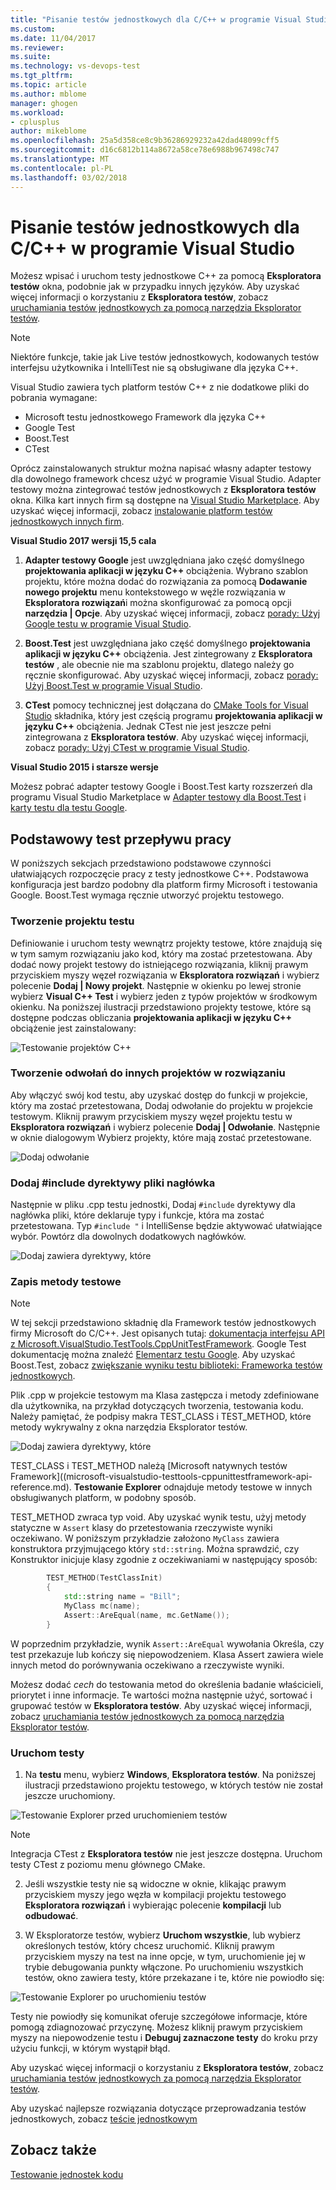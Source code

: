 ```yaml
---
title: "Pisanie testów jednostkowych dla C/C++ w programie Visual Studio | Dokumentacja firmy Microsoft"
ms.custom: 
ms.date: 11/04/2017
ms.reviewer: 
ms.suite: 
ms.technology: vs-devops-test
ms.tgt_pltfrm: 
ms.topic: article
ms.author: mblome
manager: ghogen
ms.workload:
- cplusplus
author: mikeblome
ms.openlocfilehash: 25a5d358ce8c9b36286929232a42dad48099cff5
ms.sourcegitcommit: d16c6812b114a8672a58ce78e6988b967498c747
ms.translationtype: MT
ms.contentlocale: pl-PL
ms.lasthandoff: 03/02/2018
---
```

# <a name="write-unit-tests-for-cc-in-visual-studio"></a>Pisanie testów jednostkowych dla C/C++ w programie Visual Studio

Możesz wpisać i uruchom testy jednostkowe C++ za pomocą **Eksploratora testów** okna, podobnie jak w przypadku innych języków. Aby uzyskać więcej informacji o korzystaniu z **Eksploratora testów**, zobacz [uruchamiania testów jednostkowych za pomocą narzędzia Eksplorator testów](run-unit-tests-with-test-explorer.md).

> [!NOTE]
> Niektóre funkcje, takie jak Live testów jednostkowych, kodowanych testów interfejsu użytkownika i IntelliTest nie są obsługiwane dla języka C++.

Visual Studio zawiera tych platform testów C++ z nie dodatkowe pliki do pobrania wymagane:

- Microsoft testu jednostkowego Framework dla języka C++
- Google Test
- Boost.Test
- CTest

Oprócz zainstalowanych struktur można napisać własny adapter testowy dla dowolnego framework chcesz użyć w programie Visual Studio. Adapter testowy można zintegrować testów jednostkowych z **Eksploratora testów** okna. Kilka kart innych firm są dostępne na [Visual Studio Marketplace](https://marketplace.visualstudio.com). Aby uzyskać więcej informacji, zobacz [instalowanie platform testów jednostkowych innych firm](install-third-party-unit-test-frameworks.md).

**Visual Studio 2017 wersji 15,5 cala**

1) **Adapter testowy Google** jest uwzględniana jako część domyślnego **projektowania aplikacji w języku C++** obciążenia. Wybrano szablon projektu, które można dodać do rozwiązania za pomocą **Dodawanie nowego projektu** menu kontekstowego w węźle rozwiązania w **Eksploratora rozwiązań**i można skonfigurować za pomocą opcji **narzędzia | Opcje**. Aby uzyskać więcej informacji, zobacz [porady: Użyj Google testu w programie Visual Studio](how-to-use-google-test-for-cpp.md).

2) **Boost.Test** jest uwzględniana jako część domyślnego **projektowania aplikacji w języku C++** obciążenia. Jest zintegrowany z **Eksploratora testów** , ale obecnie nie ma szablonu projektu, dlatego należy go ręcznie skonfigurować. Aby uzyskać więcej informacji, zobacz [porady: Użyj Boost.Test w programie Visual Studio](how-to-use-boost-test-for-cpp.md).

3) **CTest** pomocy technicznej jest dołączana do [CMake Tools for Visual Studio](/cpp/ide/cmake-tools-for-cpp) składnika, który jest częścią programu **projektowania aplikacji w języku C++** obciążenia. Jednak CTest nie jest jeszcze pełni zintegrowana z **Eksploratora testów**. Aby uzyskać więcej informacji, zobacz [porady: Użyj CTest w programie Visual Studio](how-to-use-ctest-for-cpp.md).


**Visual Studio 2015 i starsze wersje**

Możesz pobrać adapter testowy Google i Boost.Test karty rozszerzeń dla programu Visual Studio Marketplace w [Adapter testowy dla Boost.Test](https://marketplace.visualstudio.com/items?itemName=VisualCPPTeam.TestAdapterforBoostTest) i [karty testu dla testu Google](https://marketplace.visualstudio.com/items?itemName=VisualCPPTeam.TestAdapterforGoogleTest).

## <a name="basic-test-workflow"></a>Podstawowy test przepływu pracy

W poniższych sekcjach przedstawiono podstawowe czynności ułatwiających rozpoczęcie pracy z testy jednostkowe C++. Podstawowa konfiguracja jest bardzo podobny dla platform firmy Microsoft i testowania Google. Boost.Test wymaga ręcznie utworzyć projektu testowego.

### <a name="create-a-test-project"></a>Tworzenie projektu testu

Definiowanie i uruchom testy wewnątrz projekty testowe, które znajdują się w tym samym rozwiązaniu jako kod, który ma zostać przetestowana. Aby dodać nowy projekt testowy do istniejącego rozwiązania, kliknij prawym przyciskiem myszy węzeł rozwiązania w **Eksploratora rozwiązań** i wybierz polecenie **Dodaj | Nowy projekt**. Następnie w okienku po lewej stronie wybierz **Visual C++ Test** i wybierz jeden z typów projektów w środkowym okienku. Na poniższej ilustracji przedstawiono projekty testowe, które są dostępne podczas obliczania **projektowania aplikacji w języku C++** obciążenie jest zainstalowany:

![Testowanie projektów C++](media/cpp-new-test-project.png "C++ przetestować nowe szablony projektu")

### <a name="create-references-to-other-projects-in-the-solution"></a>Tworzenie odwołań do innych projektów w rozwiązaniu

Aby włączyć swój kod testu, aby uzyskać dostęp do funkcji w projekcie, który ma zostać przetestowana, Dodaj odwołanie do projektu w projekcie testowym. Kliknij prawym przyciskiem myszy węzeł projektu testu w **Eksploratora rozwiązań** i wybierz polecenie **Dodaj | Odwołanie**. Następnie w oknie dialogowym Wybierz projekty, które mają zostać przetestowane.

![Dodaj odwołanie](media/cpp-add-ref-test-project.png "testu C++ Dodaj odwołanie do projektów ma zostać przetestowana")

### <a name="add-include-directives-for-header-files"></a>Dodaj #include dyrektywy pliki nagłówka

Następnie w pliku .cpp testu jednostki, Dodaj `#include` dyrektywy dla nagłówka pliki, które deklaruje typy i funkcje, która ma zostać przetestowana. Typ `#include "` i IntelliSense będzie aktywować ułatwiające wybór. Powtórz dla dowolnych dodatkowych nagłówków.

![Dodaj zawiera dyrektywy, które](media/cpp-add-includes-test-project.png "testu C++ dodać zawiera pliki nagłówka")

### <a name="write-test-methods"></a>Zapis metody testowe

> [!NOTE]
> W tej sekcji przedstawiono składnię dla Framework testów jednostkowych firmy Microsoft do C/C++. Jest opisanych tutaj: [dokumentacja interfejsu API z Microsoft.VisualStudio.TestTools.CppUnitTestFramework](microsoft-visualstudio-testtools-cppunittestframework-api-reference.md). Google Test dokumentację można znaleźć [Elementarz testu Google](https://github.com/google/googletest/blob/master/googletest/docs/Primer.md). Aby uzyskać Boost.Test, zobacz [zwiększanie wyniku testu biblioteki: Frameworka testów jednostkowych](http://www.boost.org/doc/libs/1_46_0/libs/test/doc/html/utf.html).

Plik .cpp w projekcie testowym ma Klasa zastępcza i metody zdefiniowane dla użytkownika, na przykład dotyczących tworzenia, testowania kodu. Należy pamiętać, że podpisy makra TEST_CLASS i TEST_METHOD, które metody wykrywalny z okna narzędzia Eksplorator testów.

![Dodaj zawiera dyrektywy, które](media/cpp-write-test-methods.png "testu C++ dodać zawiera pliki nagłówka")

TEST_CLASS i TEST_METHOD należą [Microsoft natywnych testów Framework]((microsoft-visualstudio-testtools-cppunittestframework-api-reference.md). **Testowanie Explorer** odnajduje metody testowe w innych obsługiwanych platform, w podobny sposób.

TEST_METHOD zwraca typ void. Aby uzyskać wynik testu, użyj metody statyczne w `Assert` klasy do przetestowania rzeczywiste wyniki oczekiwano. W poniższym przykładzie założono `MyClass` zawiera konstruktora przyjmującego który `std::string`. Można sprawdzić, czy Konstruktor inicjuje klasy zgodnie z oczekiwaniami w następujący sposób:

```cpp
        TEST_METHOD(TestClassInit)
        {
            std::string name = "Bill";
            MyClass mc(name);
            Assert::AreEqual(name, mc.GetName());
        }
```
W poprzednim przykładzie, wynik `Assert::AreEqual` wywołania Określa, czy test przekazuje lub kończy się niepowodzeniem. Klasa Assert zawiera wiele innych metod do porównywania oczekiwano a rzeczywiste wyniki.

Możesz dodać *cech* do testowania metod do określenia badanie właścicieli, priorytet i inne informacje. Te wartości można następnie użyć, sortować i grupować testów w **Eksploratora testów**. Aby uzyskać więcej informacji, zobacz [uruchamiania testów jednostkowych za pomocą narzędzia Eksplorator testów](run-unit-tests-with-test-explorer.md).

### <a name="run-the-tests"></a>Uruchom testy

1.  Na **testu** menu, wybierz **Windows**, **Eksploratora testów**. Na poniższej ilustracji przedstawiono projektu testowego, w których testów nie został jeszcze uruchomiony.

![Testowanie Explorer przed uruchomieniem testów](media/cpp-test-explorer.png "C++ narzędzia Eksplorator testów")

> [!NOTE]
> Integracja CTest z **Eksploratora testów** nie jest jeszcze dostępna. Uruchom testy CTest z poziomu menu głównego CMake.

2. Jeśli wszystkie testy nie są widoczne w oknie, klikając prawym przyciskiem myszy jego węzła w kompilacji projektu testowego **Eksploratora rozwiązań** i wybierając polecenie **kompilacji** lub **odbudować**.

3.  W Eksploratorze testów, wybierz **Uruchom wszystkie**, lub wybierz określonych testów, który chcesz uruchomić. Kliknij prawym przyciskiem myszy na test na inne opcje, w tym, uruchomienie jej w trybie debugowania punkty włączone. Po uruchomieniu wszystkich testów, okno zawiera testy, które przekazane i te, które nie powiodło się:

![Testowanie Explorer po uruchomieniu testów](media/cpp-test-explorer-passed.png "C++ Eksploratora testów po uruchomieniu testów")

Testy nie powiodły się komunikat oferuje szczegółowe informacje, które pomogą zdiagnozować przyczynę. Możesz kliknij prawym przyciskiem myszy na niepowodzenie testu i **Debuguj zaznaczone testy** do kroku przy użyciu funkcji, w którym wystąpił błąd.

Aby uzyskać więcej informacji o korzystaniu z **Eksploratora testów**, zobacz [uruchamiania testów jednostkowych za pomocą narzędzia Eksplorator testów](run-unit-tests-with-test-explorer.md).

Aby uzyskać najlepsze rozwiązania dotyczące przeprowadzania testów jednostkowych, zobacz [teście jednostkowym](unit-test-basics.md)

## <a name="see-also"></a>Zobacz także

[Testowanie jednostek kodu](unit-test-your-code.md)